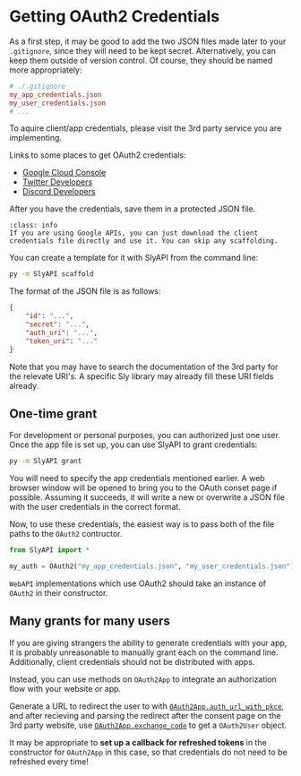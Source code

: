# Getting OAuth2 Credentials

As a first step, it may be good to add the two JSON files made later to your `.gitignore`, since they will need to be kept secret. Alternatively, you can keep them outside of version control. Of course, they should be named more appropriately:

```ini
# ./.gitignore
my_app_credentials.json
my_user_credentials.json
# ...
```

To aquire client/app credentials, please visit the 3rd party service you are implementing.

Links to some places to get OAuth2 credentials:
- [Google Cloud Console](https://console.cloud.google.com)
- [Twitter Developers](https://dev.twitter.com)
- [Discord Developers](https://discord.com/developers)

After you have the credentials, save them in a protected JSON file.

```{admonition} Google provides client JSON files.
:class: info
If you are using Google APIs, you can just download the client credentials file directly and use it. You can skip any scaffolding.
```

You can create a template for it with SlyAPI from the command line:

```sh
py -m SlyAPI scaffold
```

The format of the JSON file is as follows:

```json
{
    "id": "...",
    "secret": "...",
    "auth_uri": "...",
    "token_uri": "..."
}
```

Note that you may have to search the documentation of the 3rd party for the relevate URI's.
A specific Sly library may already fill these URI fields already.

## One-time grant

For development or personal purposes, you can authorized just one user. Once the app file is set up, you can use SlyAPI to grant credentials:

```sh
py -m SlyAPI grant
```

You will need to specify the app credentials mentioned earlier. A web browser window will be opened to bring you to the OAuth conset page if possible. Assuming it succeeds, it will write a new or overwrite a JSON file with the user credentials in the correct format.

Now, to use these credentials, the easiest way is to pass both of the file paths to the `OAuth2` contructor.

```py
from SlyAPI import *

my_auth = OAuth2("my_app_credentials.json", "my_user_credentials.json")
```
`WebAPI` implementations which use OAuth2 should take an instance of `OAuth2` in their constructor.

## Many grants for many users

If you are giving strangers the ability to generate credentials with your app, it is probably unreasonable to manually grant each on the command line. Additionally, client credentials should not be distributed with apps.

Instead, you can use methods on `OAuth2App` to integrate an authorization flow with your website or app.

Generate a URL to redirect the user to with [`OAuth2App.auth_url_with_pkce`](SlyAPI.oauth2.OAuth2App.auth_url_with_pkce), and after recieving and parsing the redirect after the consent page on the 3rd party website, use [`OAuth2App.exchange_code`](SlyAPI.oauth2.OAuth2App.exchange_code) to get a `OAuth2User` object.

It may be appropriate to **set up a callback for refreshed tokens** in the constructor for `OAuth2App` in this case, so that credentials do not need to be refreshed every time!